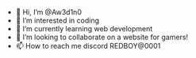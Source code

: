 - 👋 Hi, I’m @Aw3d1n0
- 👀 I’m interested in coding
- 🌱 I’m currently learning web development
- 💞️ I’m looking to collaborate on a website for gamers!
- 📫 How to reach me discord REDBOY@0001

<!---
Aw3d1n0/Aw3d1n0 is a ✨ special ✨ repository because its `README.md` (this file) appears on your GitHub profile.
You can click the Preview link to take a look at your changes.
--->
